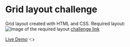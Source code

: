 # Grid layout challenge

Grid layout created with HTML and CSS.
Required layout: 
![Image of the required layout](https://elzero.org/wp-content/uploads/2021/01/company-team-with-grid.png)
[challenge link](https://elzero.org/frontend-company-team-with-grid/)

[Live Demo](https://hassanalnaggar99.github.io/Company-Team-With-Grid/) :point_left:


